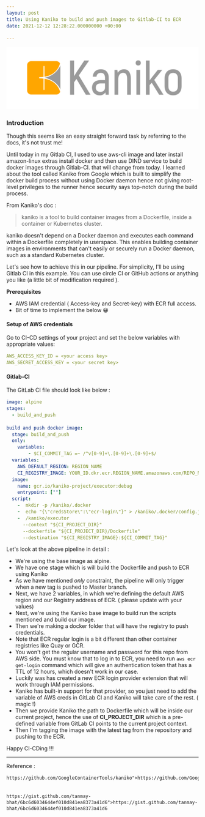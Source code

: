 ```yaml
---
layout: post
title: Using Kaniko to build and push images to Gitlab-CI to ECR
date: 2021-12-12 12:28:22.000000000 +00:00
 
---
```

 
![](/Kaniko-Logo.png)
 
### Introduction  
Though this seems like an easy straight forward task by referring to the docs, it's not trust me!
  
  
Until today in my Gitlab CI, I used to use aws-cli image and later install amazon-linux extras install docker and then use DIND service to build docker images through Gitlab-CI. that will change from today. I learned about the tool called Kaniko from Google which is built to simplify the docker build process without using Docker daemon hence not giving root-level privileges to the runner hence security says top-notch during the build process.
  
  
From Kaniko's doc :
  
 
> kaniko is a tool to build container images from a Dockerfile, inside a container or Kubernetes cluster.
  
kaniko doesn't depend on a Docker daemon and executes each command within a Dockerfile completely in userspace. This enables building container images in environments that can't easily or securely run a Docker daemon, such as a standard Kubernetes cluster.
  
  
Let's see how to achieve this in our pipeline. For simplicity, I'll be using Gitlab CI in this example. You can use circle CI or GitHub actions or anything you like (a little bit of modification required ).
  
  
**Prerequisites**

- AWS IAM credential ( Access-key and Secret-key) with ECR full access.
- Bit of time to implement the below 😀
 

#### Setup of AWS credentials

Go to CI-CD settings of your project and set the below variables with appropriate values:
 
```yml
AWS_ACCESS_KEY_ID = <your access key>
AWS_SECRET_ACCESS_KEY = <your secret key>
```  
  
#### Gitlab-CI
   
  
The GitLab CI file should look like below :

```yml
image: alpine
stages:
  - build_and_push

build and push docker image:
  stage: build_and_push
  only:
    variables:
        - $CI_COMMIT_TAG =~ /^v[0-9]+\.[0-9]+\.[0-9]+$/
  variables: 
    AWS_DEFAULT_REGION: REGION_NAME
    CI_REGISTRY_IMAGE: YOUR_ID.dkr.ecr.REGION_NAME.amazonaws.com/REPO_NAME
  image:
    name: gcr.io/kaniko-project/executor:debug
    entrypoint: [""]
  script:
    -  mkdir -p /kaniko/.docker
    -  echo "{\"credsStore\":\"ecr-login\"}" > /kaniko/.docker/config.json
    -  /kaniko/executor
      --context "${CI_PROJECT_DIR}"
      --dockerfile "${CI_PROJECT_DIR}/Dockerfile"
      --destination "${CI_REGISTRY_IMAGE}:${CI_COMMIT_TAG}"
```
    
  
Let's look at the above pipeline in detail :
  
  

- We're using the base image as alpine.
- We have one stage which is will build the Dockerfile and push to ECR using Kaniko
- As we have mentioned *only* constraint, the pipeline will only trigger when a new tag is pushed to Master branch.
- Next, we have 2 variables, in which we're defining the default AWS region and our Registry address of ECR. ( please update with your values)
- Next, we're using the Kaniko base image to build run the scripts mentioned and build our image.
- Then we're making a docker folder that will have the registry to push credentials.
- Note that ECR regular login is a bit different than other container registries like Quay or GCR.
- You won't get the regular username and password for this repo from AWS side. You must know that to log in to ECR, you need to run ```aws ecr get-login``` command which will give an authentication token that has a TTL of 12 hours, which doesn't work in our case.
- Luckily was has created a new ECR login provider extension that will work through IAM permissions.
- Kaniko has built-in support for that provider, so you just need to add the variable of AWS creds in GitLab CI and Kaniko will take care of the rest. ( magic !)
- Then we provide Kaniko the path to Dockerfile which will be inside our current project, hence the use of **CI_PROJECT_DIR** which is a pre-defined variable from GitLab CI points to the current project context.
- Then I'm tagging the image with the latest tag from the repository and pushing to the ECR.

 
  
Happy CI-CDing !!!

---  
  
Reference :
  
  
    https://github.com/GoogleContainerTools/kaniko">https://github.com/GoogleContainerTools/kaniko 
  
  
    https://gist.github.com/tanmay-bhat/6bc6d6034644ef010d841ea8373a41d6">https://gist.github.com/tanmay-bhat/6bc6d6034644ef010d841ea8373a41d6 
  
